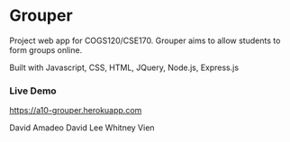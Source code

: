 # Grouper
Project web app for COGS120/CSE170. 
Grouper aims to allow students to form groups online.

Built with Javascript, CSS, HTML, JQuery, Node.js, Express.js

### Live Demo
https://a10-grouper.herokuapp.com

David Amadeo
David Lee
Whitney Vien
